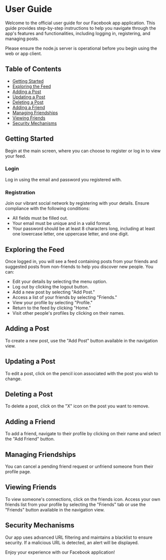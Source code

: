 # User Guide
Welcome to the official user guide for our Facebook app application. This guide provides step-by-step instructions to help you navigate through the app's features and functionalities, including logging in, registering, and managing posts.

Please ensure the node.js server is operational before you begin using the web or app client.

## Table of Contents
- [Getting Started](#getting-started)
- [Exploring the Feed](#exploring-the-feed)
- [Adding a Post](#adding-a-post)
- [Updating a Post](#updating-a-post)
- [Deleting a Post](#deleting-a-post)
- [Adding a Friend](#adding-a-friend)
- [Managing Friendships](#managing-friendships)
- [Viewing Friends](#viewing-friends)
- [Security Mechanisms](#security-mechanisms)

## Getting Started
Begin at the main screen, where you can choose to register or log in to view your feed.

### Login
Log in using the email and password you registered with.


### Registration
Join our vibrant social network by registering with your details. Ensure compliance with the following conditions:
- All fields must be filled out.
- Your email must be unique and in a valid format.
- Your password should be at least 8 characters long, including at least one lowercase letter, one uppercase letter, and one digit.


## Exploring the Feed
Once logged in, you will see a feed containing posts from your friends and suggested posts from non-friends to help you discover new people. You can:
- Edit your details by selecting the menu option.
- Log out by clicking the logout button.
- Add a new post by selecting "Add Post."
- Access a list of your friends by selecting "Friends."
- View your profile by selecting "Profile."
- Return to the feed by clicking "Home."
- Visit other people's profiles by clicking on their names.


## Adding a Post
To create a new post, use the "Add Post" button available in the navigation view.


## Updating a Post
To edit a post, click on the pencil icon associated with the post you wish to change.


## Deleting a Post
To delete a post, click on the "X" icon on the post you want to remove.


## Adding a Friend
To add a friend, navigate to their profile by clicking on their name and select the "Add Friend" button.


## Managing Friendships
You can cancel a pending friend request or unfriend someone from their profile page.


## Viewing Friends
To view someone's connections, click on the friends icon. Access your own friends list from your profile by selecting the "Friends" tab or use the "Friends" button available in the navigation view.


## Security Mechanisms
Our app uses advanced URL filtering and maintains a blacklist to ensure security. If a malicious URL is detected, an alert will be displayed.



Enjoy your experience with our Facebook application!

